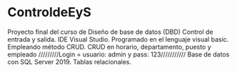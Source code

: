 # ControldeEyS
Proyecto final del curso de Diseño de base de datos (DBD) Control de entrada y salida.
IDE Visual Studio.
Programado en el lenguaje visual basic.
Empleando método CRUD.
CRUD en horario, departamento, puesto y empleado
/////////Login = usuario: admin y pass: 123///////////
Base de datos con SQL Server 2019.
Tablas relacionales.
